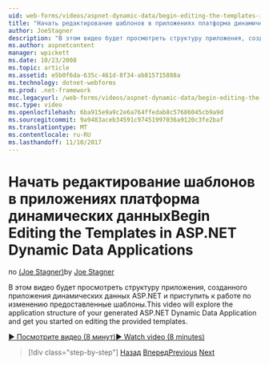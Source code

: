 ```yaml
---
uid: web-forms/videos/aspnet-dynamic-data/begin-editing-the-templates-in-aspnet-dynamic-data-applications
title: "Начать редактирование шаблонов в приложениях платформа динамических данных | Документы Microsoft"
author: JoeStagner
description: "В этом видео будет просмотреть структуру приложения, созданного приложения динамических данных ASP.NET и приступить к работе по изменению предоставленные шаблоны."
ms.author: aspnetcontent
manager: wpickett
ms.date: 10/23/2008
ms.topic: article
ms.assetid: e5b0f6da-635c-461d-8f34-ab815715888a
ms.technology: dotnet-webforms
ms.prod: .net-framework
msc.legacyurl: /web-forms/videos/aspnet-dynamic-data/begin-editing-the-templates-in-aspnet-dynamic-data-applications
msc.type: video
ms.openlocfilehash: 6ba915e9a9c2e6a764ffedab8c57686045cb9a9d
ms.sourcegitcommit: 9a9483aceb34591c97451997036a9120c3fe2baf
ms.translationtype: MT
ms.contentlocale: ru-RU
ms.lasthandoff: 11/10/2017
---
```

<a name="begin-editing-the-templates-in-aspnet-dynamic-data-applications"></a><span data-ttu-id="ac581-103">Начать редактирование шаблонов в приложениях платформа динамических данных</span><span class="sxs-lookup"><span data-stu-id="ac581-103">Begin Editing the Templates in ASP.NET Dynamic Data Applications</span></span>
====================
<span data-ttu-id="ac581-104">по [(Joe Stagner)](https://github.com/JoeStagner)</span><span class="sxs-lookup"><span data-stu-id="ac581-104">by [Joe Stagner](https://github.com/JoeStagner)</span></span>

<span data-ttu-id="ac581-105">В этом видео будет просмотреть структуру приложения, созданного приложения динамических данных ASP.NET и приступить к работе по изменению предоставленные шаблоны.</span><span class="sxs-lookup"><span data-stu-id="ac581-105">This video will explore the application structure of your generated ASP.NET Dynamic Data Application and get you started on editing the provided templates.</span></span>

[<span data-ttu-id="ac581-106">&#9654; Посмотрите видео (8 минут)</span><span class="sxs-lookup"><span data-stu-id="ac581-106">&#9654; Watch video (8 minutes)</span></span>](https://channel9.msdn.com/Blogs/ASP-NET-Site-Videos/begin-editing-the-templates-in-aspnet-dynamic-data-applications)

>[!div class="step-by-step"]
<span data-ttu-id="ac581-107">[Назад](getting-started-with-dynamic-data.md)
[Вперед](begin-modifying-dynamic-data-applications-with-url-routing.md)</span><span class="sxs-lookup"><span data-stu-id="ac581-107">[Previous](getting-started-with-dynamic-data.md)
[Next](begin-modifying-dynamic-data-applications-with-url-routing.md)</span></span>
